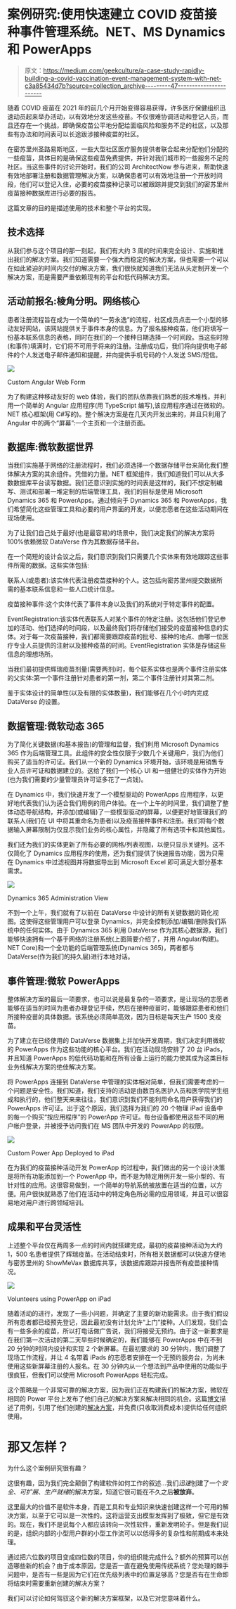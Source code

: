 # 案例研究:使用快速建立 COVID 疫苗接种事件管理系统。NET、MS Dynamics 和 PowerApps

> 原文：<https://medium.com/geekculture/a-case-study-rapidly-building-a-covid-vaccination-event-management-system-with-net-c3a85434d7b?source=collection_archive---------47----------------------->

随着 COVID 疫苗在 2021 年的前几个月开始变得容易获得，许多医疗保健组织迅速动员起来举办活动，以有效地分发这些疫苗。不仅很难协调活动和登记人员，而且还存在一个挑战，即确保疫苗公平地分配给面临风险和服务不足的社区，以及那些有办法和时间表可以长途跋涉接种疫苗的社区。

在密苏里州圣路易斯地区，一些大型社区医疗服务提供者联合起来分配他们分配的一些疫苗，具体目的是确保这些疫苗免费提供，并针对我们城市的一些服务不足的社区。当这些事件的讨论开始时，我们的公司 ArchitectNow 参与进来，帮助快速有效地部署注册和数据管理解决方案，以确保患者可以有效地注册一个开放时间段，他们可以登记入住，必要的疫苗接种记录可以被跟踪并提交到我们的密苏里州疫苗接种数据库进行必要的报告。

这篇文章的目的是描述使用的技术和整个平台的实现。

## **技术选择**

从我们参与这个项目的那一刻起，我们有大约 3 周的时间来完全设计、实施和推出我们的解决方案。我们知道需要一个强大而稳定的解决方案，但也需要一个可以在如此紧迫的时间内交付的解决方案，我们很快就知道我们无法从头定制开发一个解决方案，而是需要严重依赖现有的平台和低代码解决方案。

## **活动前报名:棱角分明。网络核心**

患者注册流程旨在成为一个简单的“一劳永逸”的流程，社区成员点击一个小型的移动友好网站，该网站提供关于事件本身的信息。为了报名接种疫苗，他们将填写一份基本联系信息的表格，同时在我们的一个接种日期选择一个时间段。当这些时隙(和事件)填满时，它们将不可用于将来的注册。注册成功后，我们将向提供电子邮件的个人发送电子邮件通知和提醒，并向提供手机号码的个人发送 SMS/短信。

![](img/cdc6bf222d7e426274272c8ebf5fd1c0.png)

Custom Angular Web Form

为了构建这种移动友好的 web 体验，我们的团队依靠我们熟悉的技术堆栈，并利用一个简单的 Angular 应用程序(用 TypeScript 编写),该应用程序通过在微软的。NET 核心框架(用 C#写的)。整个解决方案是在几天内开发出来的，并且只利用了 Angular 中的两个“屏幕”:一个主页和一个注册页面。

## **数据库:微软数据世界**

当我们实施基于网络的注册流程时，我们必须选择一个数据存储平台来简化我们整体解决方案的其余组件。凭借的力量。NET 框架组件，我们知道我们可以从大多数数据库平台读写数据。我们还意识到实施的时间表是这样的，我们不想定制编写、测试和部署一堆定制的后端管理工具，我们的目标是使用 Microsoft Dynamics 365 和 PowerApps。通过倾向于 Dynamics 365 和 PowerApps，我们希望简化这些管理工具和必要的用户界面的开发，以便志愿者在这些活动期间在现场使用。

为了让我们自己处于最好(也是最容易)的场景中，我们决定我们的解决方案将 100%依赖微软 DataVerse 作为其数据存储平台。

在一个简短的设计会议之后，我们意识到我们只需要几个实体来有效地跟踪这些事件所需的数据。这些实体包括:

联系人(或患者):该实体代表注册疫苗接种的个人。这包括向密苏里州提交数据所需的基本联系信息和一些人口统计信息。

疫苗接种事件:这个实体代表了事件本身以及我们的系统对于特定事件的配置。

EventRegistration:该实体代表联系人对某个事件的特定注册。这包括他们登记参加的活动、他们选择的时间段，以及最终我们将存储他们接受的疫苗接种信息的实体。对于每一次疫苗接种，我们都需要跟踪疫苗的批号、接种的地点、由哪一位医疗专业人员提供的注射以及接种疫苗的时间。EventRegistration 实体是存储这些信息的理想场所。

当我们最初提供辉瑞疫苗剂量(需要两剂)时，每个联系实体也是两个事件注册实体的父实体:第一个事件注册针对患者的第一剂，第二个事件注册针对其第二剂。

鉴于实体设计的简单性(以及有限的实体数量)，我们能够在几个小时内完成 DataVerse 的设置。

## **数据管理:微软动态 365**

为了简化关键数据(和基本报告)的管理和监督，我们利用 Microsoft Dynamics 365 作为后端管理工具。此组件的安全性仅限于少数几个关键用户，我们为他们购买了适当的许可证。我们从一个新的 Dynamics 环境开始，该环境是用销售专业人员许可证和数据建立的。这给了我们一个核心 UI 和一组健壮的实体作为开始(也为我们需要的少量管理员许可证多花了一点钱)。

在 Dynamics 中，我们快速开发了一个模型驱动的 PowerApps 应用程序，以更好地代表我们认为适合我们用例的用户体验。在一个上午的时间里，我们调整了整体动态导航结构，并添加(或编辑)了一些模型驱动的屏幕，以便更好地管理我们的联系人(我们在 UI 中将其重命名为患者)以及疫苗接种事件和注册。我们将每个数据输入屏幕限制为仅显示我们业务的核心属性，并隐藏了所有选项卡和其他属性。

我们还为我们的实体更新了所有必要的网格/列表视图，以便只显示关键列。这不仅简化了 Dynamics 应用程序的使用，还为我们提供了快速报告功能，因为只需在 Dynamics 中过滤视图并将数据导出到 Microsoft Excel 即可满足大部分基本需求。

![](img/da9cc6e699d6e0f617f3bbb079227313.png)

Dynamics 365 Administration View

不到一个上午，我们就有了以前在 DataVerse 中设计的所有关键数据的简化视图。这使得这些管理用户可以登录 Dynamics，并完全控制添加/编辑/删除我们系统中的任何实体。由于 Dynamics 365 利用 DataVerse 作为其核心数据源，我们能够快速拥有一个基于网络的注册系统(上面简要介绍了，并用 Angular/构建)。NET Core)和一个全功能的后端管理系统(Dynamics 365)，两者都与 DataVerse(作为我们的持久层)进行本地对话。

## **事件管理:微软 PowerApps**

整体解决方案的最后一项要求，也可以说是最复杂的一项要求，是让现场的志愿者能够在适当的时间为患者办理登记手续，然后在接种疫苗时，能够跟踪患者和他们所接种疫苗的具体数据。该系统必须简单高效，因为目标是每天生产 1500 支疫苗。

为了建立在已经使用的 DataVerse 数据集上并加快开发周期，我们决定利用微软的 PowerApps 作为这些功能的核心平台。我们在活动现场安排了 20 台 iPads，并且知道 PowerApps 的低代码功能和在所有设备上运行的能力使其成为这类目标业务线解决方案的绝佳解决方案。

将 PowerApps 连接到 DataVerse 中管理的实体相对简单，但我们需要考虑的一个问题是安全性。我们知道，我们支持的活动是由数百名医护人员和医学院学生组成和执行的，他们整天来来往往，我们意识到我们不能利用命名用户获得我们的 PowerApps 许可证。出于这个原因，我们选择为我们的 20 个物理 iPad 设备中的每一个购买“按应用程序”的 PowerApp 许可证。每台设备都使用这些不同的用户帐户登录，并被授予访问我们在 MS 团队中开发的 PowerApp 的权限。

![](img/5698b9b7f4dede94e11708092b50a34a.png)

Custom Power App Deployed to iPad

在为我们的疫苗接种活动开发 PowerApp 的过程中，我们做出的另一个设计决策是将所有功能添加到一个 PowerApp 中，而不是为特定用例开发一些小型的、有针对性的应用。这很容易做到，一个简单的导航系统被放置在适当的位置，以方便。用户很快就熟悉了他们在活动中的特定角色所必需的应用领域，并且可以很容易地对用户进行跨领域培训。

## **成果和平台灵活性**

上述整个平台仅在两周多一点的时间内就搭建完成，最初的疫苗接种活动为大约 1，500 名患者提供了辉瑞疫苗。在活动结束时，所有相关数据都可以快速方便地与密苏里州的 ShowMeVax 数据库共享，该数据库跟踪并报告所有疫苗接种情况。

![](img/0f41254cd308a49059a17ee4b003f6ab.png)

Volunteers using PowerApp on iPad

随着活动的进行，发现了一些小问题，并确定了主要的新功能需求。由于我们假设所有患者都已经预先登记，因此最初没有计划允许“上门”接种。人们发现，我们会有一些多余的疫苗，所以打电话做广告说，我们将接受无预约。由于这一新要求是在我们第一次活动的第二天早些时候确定的，我们能够在 PowerApps 中在不到 20 分钟的时间内设计和实现 2 个新屏幕。在最初要求的 30 分钟内，我们调整了现场工作流程，并让 4 名带着 iPads 的志愿者安排在一个无预约服务台，为尚未使用这些新屏幕注册的人报名。在 30 分钟内从一个想法到产品中使用的功能似乎很疯狂，但我们可以使用 Microsoft PowerApps 轻松完成。

这个策略是一个非常可靠的解决方案，因为我们正在构建我们的解决方案，微软在相同的 Power 平台上发布了他们自己的解决方案来解决相同的机会。这篇[博文](https://cloudblogs.microsoft.com/industry-blog/health/2021/03/19/helping-communities-accelerate-covid-19-vaccinations-at-the-last-mile/)描述了用例，引用了他们创建的[解决方案](https://www.microsoft.com/en-us/industry/health/microsoft-vaccination-management)，并免费(只收取消费成本)提供给任何组织使用。

# **那又怎样？**

为什么这个案例研究很有趣？

这很有趣，因为我们完全颠倒了构建软件如何工作的叙述…我们*迅速*创建了一个*安全*、*可扩展*、*生产就绪*的解决方案，知道它很可能在不久之后**被放弃**。

这里最大的价值不是软件本身，而是工具和专业知识来快速创建这样一个可用的解决方案，以至于它可以是一次性的。这将运营支出模型发挥到了极致，但它是有效的。现在，我们不是说每个人都应该转向一次性软件，重新发明轮子。但是我们说的是，组织内部的小型用户群的小型工作流可以以低得多的复杂性和前期成本来处理。

通过把六位数的项目变成四位数的项目，你的组织能完成什么？额外的预算可以创造哪些新的机会？由于成本原因，您是否一直在避免使用传统系统？您处理的棘手问题中，是否有一些是因为它们在优先级列表中的位置足够高？您是否有在生命即将结束时需要重新创建的解决方案？

我们可以讨论如何驾驭这个新的解决方案框架，以及它对您意味着什么。